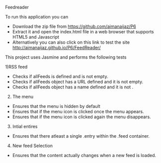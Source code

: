Feedreader

To run this application you can  
- Download the zip file from https://github.com/aimanaijaz/P6  
- Extract it and open the index.html file in a web browser that supports HTML5 and Javascript  
- Alternatively you can also click on this link to test the site http://aimanaijaz.github.io/P6/FeedReader/  

This project uses Jasmine and performs the following tests
  
1)RSS feed  
- Checks if allFeeds is defined and is not empty.  
- Checks if allFeeds object has a URL defined and it is not empty.  
- Checks if allFeeds object has a name defined and it is not .    
2) The menu  
- Ensures that the menu is hidden by default  
- Ensures that if the menu icon is clicked once the menu appears.  
- Ensures that if the menu icon is clicked again the menu disappears.   
3) Intial entires  
- Ensures that there atleast a single .entry within the .feed container.  
4) New feed Selection  
- Ensures that the content actually changes when a new feed is loaded.  

